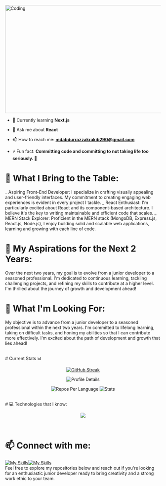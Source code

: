 <img align="center" alt="Coding" width="1280" height="350" src="https://i.ibb.co/XX79wSN/Screenshot-2023-12-09-153304.png">

- 🌱 Currently learning **Next.js**

- 💬 Ask me about **React**
- 📫 How to reach me: **mdabdurrazzakrakib290@gmail.com**
- ⚡ Fun fact: **Committing code and committing to not taking life too seriously. 🤪**


# 🚀 What I Bring to the Table:
_ Aspiring Front-End Developer: I specialize in crafting visually appealing and user-friendly interfaces. My commitment to creating engaging web experiences is evident in every project I tackle.
_ React Enthusiast: I'm particularly excited about React and its component-based architecture. I believe it's the key to writing maintainable and efficient code that scales.
_ MERN Stack Explorer: Proficient in the MERN stack (MongoDB, Express.js, React.js, Node.js), I enjoy building solid and scalable web applications, learning and growing with each line of code.

# 🌟 My Aspirations for the Next 2 Years:
Over the next two years, my goal is to evolve from a junior developer to a seasoned professional. I'm dedicated to continuous learning, tackling challenging projects, and refining my skills to contribute at a higher level. I'm thrilled about the journey of growth and development ahead!

# 💼 What I'm Looking For:
My objective is to advance from a junior developer to a seasoned professional within the next two years. I'm committed to lifelong learning, taking on difficult tasks, and honing my abilities so that I can contribute more effectively. I'm excited about the path of development and growth that lies ahead!

<br>
# Current Stats 📊

  <p align="center">
    <a href="https://git.io/streak-stats">
        <img src="https://github-readme-streak-stats.herokuapp.com?user=iamRazzakk&theme=yellowdark" alt="GitHub Streak">
    </a>
</p>

<p align="center">
    <img src="http://github-profile-summary-cards.vercel.app/api/cards/profile-details?username=iamRazzakk&theme=yeblu" alt="Profile Details">
</p>

<p align="center">
    <img src="http://github-profile-summary-cards.vercel.app/api/cards/repos-per-language?username=iamrazzakk&theme=yeblu" alt="Repos Per Language">
    <img src="http://github-profile-summary-cards.vercel.app/api/cards/stats?username=iamrazzakk&theme=yeblu" alt="Stats">
</p>



<br>
# 💻 Technologies that I know:
<p align="center">
  <a href="https://skillicons.dev">
    <img src="https://skillicons.dev/icons?i=html,css,tailwind,js,react,express,mongodb,firebase,nodejs,nextjs,git,github,vscode,figma" />
  </a>
</p>

<br>

# 📫 Connect with me:
[![My Skills](https://skillicons.dev/icons?i=linkedin)](https://www.linkedin.com/in/razzak392/)[![My Skills](https://skillicons.dev/icons?i=twitter)](https://twitter.com/rakibt23p) <br>
Feel free to explore my repositories below and reach out if you're looking for an enthusiastic junior developer ready to bring creativity and a strong work ethic to your team.
